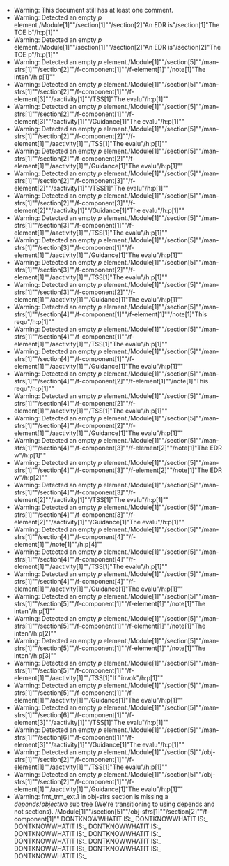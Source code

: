 * Warning: This document still has at least one comment.
* Warning: Detected an empty _p_ element./Module[1]""/section[1]""/section[2]"An EDR is"/section[1]"The TOE b"/h:p[1]""
* Warning: Detected an empty _p_ element./Module[1]""/section[1]""/section[2]"An EDR is"/section[2]"The TOE p"/h:p[1]""
* Warning: Detected an empty _p_ element./Module[1]""/section[5]""/man-sfrs[1]""/section[2]""/f-component[1]""/f-element[1]""/note[1]"The inten"/h:p[1]""
* Warning: Detected an empty _p_ element./Module[1]""/section[5]""/man-sfrs[1]""/section[2]""/f-component[1]""/f-element[3]""/aactivity[1]""/TSS[1]"The evalu"/h:p[1]""
* Warning: Detected an empty _p_ element./Module[1]""/section[5]""/man-sfrs[1]""/section[2]""/f-component[1]""/f-element[3]""/aactivity[1]""/Guidance[1]"The evalu"/h:p[1]""
* Warning: Detected an empty _p_ element./Module[1]""/section[5]""/man-sfrs[1]""/section[2]""/f-component[2]""/f-element[1]""/aactivity[1]""/TSS[1]"The evalu"/h:p[1]""
* Warning: Detected an empty _p_ element./Module[1]""/section[5]""/man-sfrs[1]""/section[2]""/f-component[2]""/f-element[1]""/aactivity[1]""/Guidance[1]"The evalu"/h:p[1]""
* Warning: Detected an empty _p_ element./Module[1]""/section[5]""/man-sfrs[1]""/section[2]""/f-component[3]""/f-element[2]""/aactivity[1]""/TSS[1]"The evalu"/h:p[1]""
* Warning: Detected an empty _p_ element./Module[1]""/section[5]""/man-sfrs[1]""/section[2]""/f-component[3]""/f-element[2]""/aactivity[1]""/Guidance[1]"The evalu"/h:p[1]""
* Warning: Detected an empty _p_ element./Module[1]""/section[5]""/man-sfrs[1]""/section[3]""/f-component[1]""/f-element[1]""/aactivity[1]""/TSS[1]"The evalu"/h:p[1]""
* Warning: Detected an empty _p_ element./Module[1]""/section[5]""/man-sfrs[1]""/section[3]""/f-component[1]""/f-element[1]""/aactivity[1]""/Guidance[1]"The evalu"/h:p[1]""
* Warning: Detected an empty _p_ element./Module[1]""/section[5]""/man-sfrs[1]""/section[3]""/f-component[2]""/f-element[1]""/aactivity[1]""/TSS[1]"The evalu"/h:p[1]""
* Warning: Detected an empty _p_ element./Module[1]""/section[5]""/man-sfrs[1]""/section[3]""/f-component[2]""/f-element[1]""/aactivity[1]""/Guidance[1]"The evalu"/h:p[1]""
* Warning: Detected an empty _p_ element./Module[1]""/section[5]""/man-sfrs[1]""/section[4]""/f-component[1]""/f-element[1]""/note[1]"This requ"/h:p[1]""
* Warning: Detected an empty _p_ element./Module[1]""/section[5]""/man-sfrs[1]""/section[4]""/f-component[1]""/f-element[1]""/aactivity[1]""/TSS[1]"The evalu"/h:p[1]""
* Warning: Detected an empty _p_ element./Module[1]""/section[5]""/man-sfrs[1]""/section[4]""/f-component[1]""/f-element[1]""/aactivity[1]""/Guidance[1]"The evalu"/h:p[1]""
* Warning: Detected an empty _p_ element./Module[1]""/section[5]""/man-sfrs[1]""/section[4]""/f-component[2]""/f-element[1]""/note[1]"This requ"/h:p[1]""
* Warning: Detected an empty _p_ element./Module[1]""/section[5]""/man-sfrs[1]""/section[4]""/f-component[2]""/f-element[1]""/aactivity[1]""/TSS[1]"The evalu"/h:p[1]""
* Warning: Detected an empty _p_ element./Module[1]""/section[5]""/man-sfrs[1]""/section[4]""/f-component[2]""/f-element[1]""/aactivity[1]""/Guidance[1]"The evalu"/h:p[1]""
* Warning: Detected an empty _p_ element./Module[1]""/section[5]""/man-sfrs[1]""/section[4]""/f-component[3]""/f-element[2]""/note[1]"The EDR w"/h:p[1]""
* Warning: Detected an empty _p_ element./Module[1]""/section[5]""/man-sfrs[1]""/section[4]""/f-component[3]""/f-element[2]""/note[1]"The EDR w"/h:p[2]""
* Warning: Detected an empty _p_ element./Module[1]""/section[5]""/man-sfrs[1]""/section[4]""/f-component[3]""/f-element[2]""/aactivity[1]""/TSS[1]"The evalu"/h:p[1]""
* Warning: Detected an empty _p_ element./Module[1]""/section[5]""/man-sfrs[1]""/section[4]""/f-component[3]""/f-element[2]""/aactivity[1]""/Guidance[1]"The evalu"/h:p[1]""
* Warning: Detected an empty _p_ element./Module[1]""/section[5]""/man-sfrs[1]""/section[4]""/f-component[4]""/f-element[1]""/note[1]""/h:p[4]""
* Warning: Detected an empty _p_ element./Module[1]""/section[5]""/man-sfrs[1]""/section[4]""/f-component[4]""/f-element[1]""/aactivity[1]""/TSS[1]"The evalu"/h:p[1]""
* Warning: Detected an empty _p_ element./Module[1]""/section[5]""/man-sfrs[1]""/section[4]""/f-component[4]""/f-element[1]""/aactivity[1]""/Guidance[1]"The evalu"/h:p[1]""
* Warning: Detected an empty _p_ element./Module[1]""/section[5]""/man-sfrs[1]""/section[5]""/f-component[1]""/f-element[1]""/note[1]"The inten"/h:p[1]""
* Warning: Detected an empty _p_ element./Module[1]""/section[5]""/man-sfrs[1]""/section[5]""/f-component[1]""/f-element[1]""/note[1]"The inten"/h:p[2]""
* Warning: Detected an empty _p_ element./Module[1]""/section[5]""/man-sfrs[1]""/section[5]""/f-component[1]""/f-element[1]""/note[1]"The inten"/h:p[3]""
* Warning: Detected an empty _p_ element./Module[1]""/section[5]""/man-sfrs[1]""/section[5]""/f-component[1]""/f-element[1]""/aactivity[1]""/TSS[1]"If "invok"/h:p[1]""
* Warning: Detected an empty _p_ element./Module[1]""/section[5]""/man-sfrs[1]""/section[5]""/f-component[1]""/f-element[1]""/aactivity[1]""/Guidance[1]"The evalu"/h:p[1]""
* Warning: Detected an empty _p_ element./Module[1]""/section[5]""/man-sfrs[1]""/section[6]""/f-component[1]""/f-element[3]""/aactivity[1]""/TSS[1]"The evalu"/h:p[1]""
* Warning: Detected an empty _p_ element./Module[1]""/section[5]""/man-sfrs[1]""/section[6]""/f-component[1]""/f-element[3]""/aactivity[1]""/Guidance[1]"The evalu"/h:p[1]""
* Warning: Detected an empty _p_ element./Module[1]""/section[5]""/obj-sfrs[1]""/section[2]""/f-component[1]""/f-element[1]""/aactivity[1]""/TSS[1]"The evalu"/h:p[1]""
* Warning: Detected an empty _p_ element./Module[1]""/section[5]""/obj-sfrs[1]""/section[2]""/f-component[1]""/f-element[1]""/aactivity[1]""/Guidance[1]"The evalu"/h:p[1]""
* Warning: fmt_trm_ext.1 in obj-sfrs section is missing a _depends_/_objective_ sub tree (We're transitioning to using depends and not sections). /Module[1]""/section[5]""/obj-sfrs[1]""/section[2]""/f-component[1]""
DONTKNOWWHATIT IS:_
DONTKNOWWHATIT IS:_
DONTKNOWWHATIT IS:_
DONTKNOWWHATIT IS:_
DONTKNOWWHATIT IS:_
DONTKNOWWHATIT IS:_
DONTKNOWWHATIT IS:_
DONTKNOWWHATIT IS:_
DONTKNOWWHATIT IS:_
DONTKNOWWHATIT IS:_
DONTKNOWWHATIT IS:_
